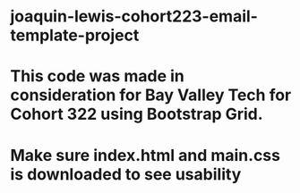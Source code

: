 # joaquin-lewis-cohort223-email-template-project
# This code was made in consideration for Bay Valley Tech for Cohort 322 using Bootstrap Grid.
# Make sure index.html and main.css is downloaded to see usability
